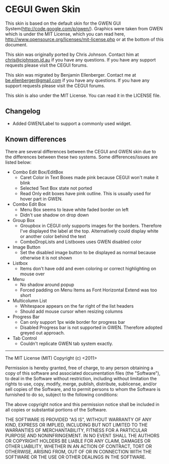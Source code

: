 # CEGUI Gwen Skin

This skin is based on the default skin for the GWEN GUI System(http://code.google.com/p/gwen/).
Graphics were taken from GWEN which is under the MIT License, which you can read here,
http://www.opensource.org/licenses/mit-license.php or at the bottom of this document.

This skin was originally ported by Chris Johnson. Contact him at chris@cjohnson.id.au if you have any
questions. If you have any support requests please visit the CEGUI forums.

This skin was migrated by Benjamin Ellenberger. Contact me at be.ellenberger@gmail.com if you have any
questions. If you have any support requests please visit the CEGUI forums.

This skin is also under the MIT License. You can read it in the LICENSE file.

## Changelog

- Added GWEN/Label to support a commonly used widget.

## Known differences

There are several differences between the CEGUI and GWEN skin due to the differences between
these two systems. Some differences/issues are listed below:

 - Combo Edit Box/EditBox
    - Caret Color in Text Boxes made pink because CEGUI won't make it blink
    - Selected Text Box state not ported
    - Read Only edit boxes have pink outline. This is usually used for hover part in GWEN.
 - Combo Edit Box
    - Menu Box seems to leave white faded border on left
    - Didn't use shadow on drop down
 - Group Box
    - Groupbox in CEGUI only supports images for the borders. Therefore I've displayed the
      label at the top. Alternatively could display white or another color behind the text
    - ComboDropLists and Listboxes uses GWEN disabled color
 - Image Button
    - Set the disabled image button to be displayed as normal because otherwise it is not
      shown
 - Listbox
    - Items don't have odd and even coloring or correct highlighting on mouse over
 - Menu
    - No shadow around popup
    - Forced padding on Menu Items as Font Horizontal Extend was too short
 - Multicolumn List
    - Whitespace appears on the far right of the list headers
    - Should add mouse cursor when resizing columns
 - Progress Bar
    - Can only support 1px wide border for progress bar
    - Disabled Progress bar is not supported in GWEN. Therefore adopted greyed out approach.
 - Tab Control
    - Couldn't replicate GWEN tab system exactly.

---------------------------------------

The MIT License (MIT)
Copyright (c) <2011> <Garry Newman>

Permission is hereby granted, free of charge, to any person obtaining a copy of this software and associated documentation files (the "Software"), to deal in the Software without restriction, including without limitation the rights to use, copy, modify, merge, publish, distribute, sublicense, and/or sell copies of the Software, and to permit persons to whom the Software is furnished to do so, subject to the following conditions:

The above copyright notice and this permission notice shall be included in all copies or substantial portions of the Software.

THE SOFTWARE IS PROVIDED "AS IS", WITHOUT WARRANTY OF ANY KIND, EXPRESS OR IMPLIED, INCLUDING BUT NOT LIMITED TO THE WARRANTIES OF MERCHANTABILITY, FITNESS FOR A PARTICULAR PURPOSE AND NONINFRINGEMENT. IN NO EVENT SHALL THE AUTHORS OR COPYRIGHT HOLDERS BE LIABLE FOR ANY CLAIM, DAMAGES OR OTHER LIABILITY, WHETHER IN AN ACTION OF CONTRACT, TORT OR OTHERWISE, ARISING FROM, OUT OF OR IN CONNECTION WITH THE SOFTWARE OR THE USE OR OTHER DEALINGS IN THE SOFTWARE.

